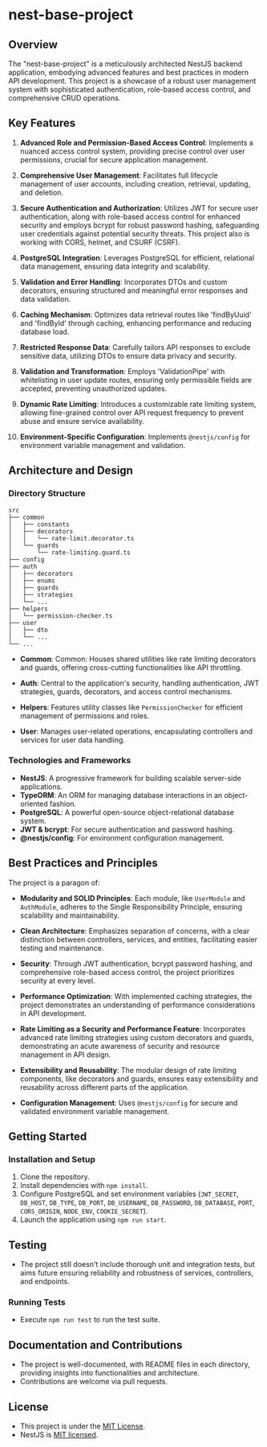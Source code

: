 # nest-base-project

## Overview

The "nest-base-project" is a meticulously architected NestJS backend application, embodying advanced features and best practices in modern API development. This project is a showcase of a robust user management system with sophisticated authentication, role-based access control, and comprehensive CRUD operations. 

## Key Features

1. **Advanced Role and Permission-Based Access Control**: Implements a nuanced access control system, providing precise control over user permissions, crucial for secure application management.

2. **Comprehensive User Management**: Facilitates full lifecycle management of user accounts, including creation, retrieval, updating, and deletion.

3. **Secure Authentication and Authorization**: Utilizes JWT for secure user authentication, along with role-based access control for enhanced security and employs bcrypt for robust password hashing, safeguarding user credentials against potential security threats. This project also is working with CORS, helmet, and CSURF (CSRF).

4. **PostgreSQL Integration**: Leverages PostgreSQL for efficient, relational data management, ensuring data integrity and scalability.

5. **Validation and Error Handling**: Incorporates DTOs and custom decorators, ensuring structured and meaningful error responses and data validation.

6. **Caching Mechanism**: Optimizes data retrieval routes like 'findByUuid' and 'findById' through caching, enhancing performance and reducing database load.

7. **Restricted Response Data**: Carefully tailors API responses to exclude sensitive data, utilizing DTOs to ensure data privacy and security.

8. **Validation and Transformation**: Employs 'ValidationPipe' with whitelisting in user update routes, ensuring only permissible fields are accepted, preventing unauthorized updates.

9. **Dynamic Rate Limiting**: Introduces a customizable rate limiting system, allowing fine-grained control over API request frequency to prevent abuse and ensure service availability.

10. **Environment-Specific Configuration**: Implements `@nestjs/config` for environment variable management and validation.

## Architecture and Design

### Directory Structure

```
src
├── common
│   ├── constants
│   ├── decorators
│   │   └── rate-limit.decorator.ts
│   └── guards
│       └── rate-limiting.guard.ts
├── config
├── auth
│   ├── decorators
│   ├── enums
│   ├── guards
│   ├── strategies
│   └── ...
├── helpers
│   └── permission-checker.ts
├── user
│   ├── dto
│   └── ...
└── ...
```

- **Common**: Common: Houses shared utilities like rate limiting decorators and guards, offering cross-cutting functionalities like API throttling.

- **Auth**: Central to the application's security, handling authentication, JWT strategies, guards, decorators, and access control mechanisms.

- **Helpers**: Features utility classes like `PermissionChecker` for efficient management of permissions and roles.

- **User**: Manages user-related operations, encapsulating controllers and services for user data handling.

### Technologies and Frameworks

- **NestJS**: A progressive framework for building scalable server-side applications.
- **TypeORM**: An ORM for managing database interactions in an object-oriented fashion.
- **PostgreSQL**: A powerful open-source object-relational database system.
- **JWT & bcrypt**: For secure authentication and password hashing.
- **@nestjs/config**: For environment configuration management.

## Best Practices and Principles

The project is a paragon of:

- **Modularity and SOLID Principles**: Each module, like `UserModule` and `AuthModule`, adheres to the Single Responsibility Principle, ensuring scalability and maintainability.

- **Clean Architecture**: Emphasizes separation of concerns, with a clear distinction between controllers, services, and entities, facilitating easier testing and maintenance.

- **Security**: Through JWT authentication, bcrypt password hashing, and comprehensive role-based access control, the project prioritizes security at every level.

- **Performance Optimization**: With implemented caching strategies, the project demonstrates an understanding of performance considerations in API development.

- **Rate Limiting as a Security and Performance Feature**: Incorporates advanced rate limiting strategies using custom decorators and guards, demonstrating an acute awareness of security and resource management in API design.

- **Extensibility and Reusability**: The modular design of rate limiting components, like decorators and guards, ensures easy extensibility and reusability across different parts of the application.

- **Configuration Management**: Uses `@nestjs/config` for secure and validated environment variable management.

## Getting Started

### Installation and Setup

1. Clone the repository.
2. Install dependencies with `npm install`.
3. Configure PostgreSQL and set environment variables (`JWT_SECRET`, `DB_HOST`, `DB_TYPE`, `DB_PORT`, `DB_USERNAME`, `DB_PASSWORD`, `DB_DATABASE`, `PORT`, `CORS_ORIGIN`, `NODE_ENV`, `COOKIE_SECRET`).
4. Launch the application using `npm run start`.


## Testing

- The project still doesn't include thorough unit and integration tests, but aims future ensuring reliability and robustness of services, controllers, and endpoints.

### Running Tests

- Execute `npm run test` to run the test suite.

## Documentation and Contributions

- The project is well-documented, with README files in each directory, providing insights into functionalities and architecture.
- Contributions are welcome via pull requests.

## License

- This project is under the [MIT License](LICENSE).
- NestJS is [MIT licensed](LICENSE).
